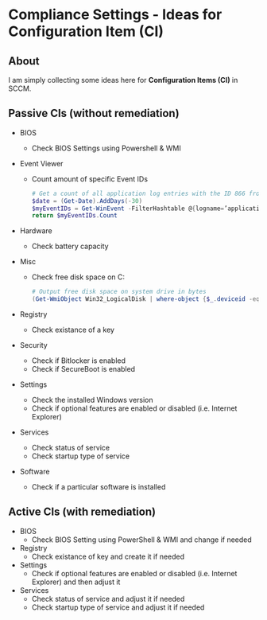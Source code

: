 # Compliance Settings - Ideas for Configuration Item (CI)
## About
I am simply collecting some ideas here for **Configuration Items (CI)** in SCCM. 


## Passive CIs (without remediation)
* BIOS
  * Check BIOS Settings using Powershell & WMI
* Event Viewer
  * Count amount of specific Event IDs 
    ```powershell
    # Get a count of all application log entries with the ID 866 from the last 30 days
    $date = (Get-Date).AddDays(-30)
    $myEventIDs = Get-WinEvent -FilterHashtable @{logname=’application’; id=866; StartTime = $date;} | measure
    return $myEventIDs.Count
    ```

* Hardware
  * Check battery capacity

* Misc
  * Check free disk space on C:
    ```powershell
    # Output free disk space on system drive in bytes
    (Get-WmiObject Win32_LogicalDisk | where-object {$_.deviceid -eq $env:systemdrive} | select freespace).freespace
    ```
  
* Registry
  * Check existance of a key
* Security
  * Check if Bitlocker is enabled
  * Check if SecureBoot is enabled
* Settings
  * Check the installed Windows version
  * Check if optional features are enabled or disabled (i.e. Internet Explorer)
* Services
  * Check status of service
  * Check startup type of service
* Software
  * Check if a particular software is installed

## Active CIs (with remediation)
* BIOS
  * Check BIOS Setting using PowerShell & WMI and change if needed
* Registry
  * Check existance of key and create it if needed
* Settings
  * Check if optional features are enabled or disabled (i.e. Internet Explorer) and then adjust it
* Services
  * Check status of service and adjust it if needed
  * Check startup type of service and adjust it if needed
